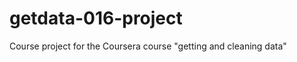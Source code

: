getdata-016-project
===================

Course project for the Coursera course "getting and cleaning data"
